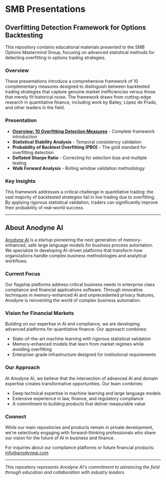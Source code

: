 # SMB Presentations

## Overfitting Detection Framework for Options Backtesting

This repository contains educational materials presented to the SMB Options Mastermind Group, focusing on advanced statistical methods for detecting overfitting in options trading strategies.

### Overview

These presentations introduce a comprehensive framework of 10 complementary measures designed to distinguish between backtested trading strategies that capture genuine market inefficiencies versus those that merely fit historical noise. The framework draws from cutting-edge research in quantitative finance, including work by Bailey, López de Prado, and other leaders in the field.

### Presentation

- **[Overview: 10 Overfitting Detection Measures](https://anodyneai.github.io/SMB_Presentations/)** - Complete framework introduction
- **Statistical Stability Analysis** - Temporal consistency validation
- **Probability of Backtest Overfitting (PBO)** - The gold standard for overfitting detection
- **Deflated Sharpe Ratio** - Correcting for selection bias and multiple testing
- **Walk Forward Analysis** - Rolling window validation methodology

### Key Insights

This framework addresses a critical challenge in quantitative trading: the vast majority of backtested strategies fail in live trading due to overfitting. By applying rigorous statistical validation, traders can significantly improve their probability of real-world success.

---

## About Anodyne AI

[Anodyne AI](https://anodyneai.com) is a startup pioneering the next generation of memory-enhanced, safe large language models for business process automation. We specialize in developing AI-driven platforms that transform how organizations handle complex business methodologies and analytical workflows.

### Current Focus

Our flagship platforms address critical business needs in enterprise class compliance and financial applications software. Through innovative techniques in memory-enhanced AI and unprecedented privacy features, Anodyne is reinventing the world of complex business automation. 

### Vision for Financial Markets

Building on our expertise in AI and compliance, we are developing advanced platforms for quantitative finance. Our approach combines:

- State-of-the-art machine learning with rigorous statistical validation
- Memory-enhanced models that learn from market regimes while avoiding overfitting
- Enterprise-grade infrastructure designed for institutional requirements

### Our Approach

At Anodyne AI, we believe that the intersection of advanced AI and domain expertise creates transformative opportunities. Our team combines:

- Deep technical expertise in machine learning and large language models
- Extensive experience in law, finance, and regulatory compliance
- A commitment to building products that deliver measurable value

### Connect

While our main repositories and products remain in private development, we're selectively engaging with forward-thinking professionals who share our vision for the future of AI in business and finance.

For inquiries about our compliance platforms or future financial products: info@anodyneai.com

---

*This repository represents Anodyne AI's commitment to advancing the field through education and collaboration with industry leaders.*
